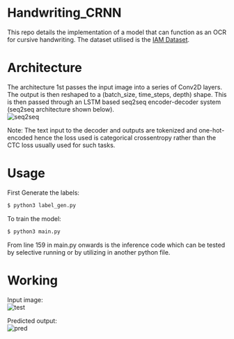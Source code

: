 # Handwriting_CRNN
This repo details the implementation of a model that can function as an OCR for cursive handwriting. The dataset utilised is the [IAM Dataset](https://fki.tic.heia-fr.ch/databases/iam-handwriting-database). <br>

# Architecture
The architecture 1st passes the input image into a series of Conv2D layers. The output is then reshaped to a (batch_size, time_steps, depth) shape. This is then passed through an LSTM based seq2seq encoder-decoder system (seq2seq architecture shown below).<br> 
![seq2seq](https://user-images.githubusercontent.com/36445587/140475693-ce2be61b-5bb9-4d27-8dd4-abfdf285873b.png)

Note: The text input to the decoder and outputs are tokenized and one-hot-encoded hence the loss used is categorical crossentropy rather than the CTC loss usually used for such tasks.<br>

# Usage
First Generate the labels:<br>
```bash
$ python3 label_gen.py 
```

To train the model:<br>
```bash
$ python3 main.py 
```
From line 159 in main.py onwards is the inference code which can be tested by selective running or by utilizing in another python file. 

# Working
Input image:<br>
![test](https://user-images.githubusercontent.com/36445587/140475099-5ecc2970-ad13-4144-981d-14a59069dd40.png)

Predicted output:<br>
![pred](https://user-images.githubusercontent.com/36445587/140475556-db2f7153-53a1-4d9b-8693-05ea3932c5be.JPG)
